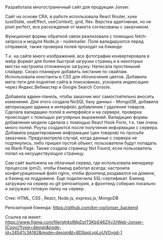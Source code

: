 Разработала многостраничный сайт для продукции Jonser.

Сайт на основе CRA, в работе использовала React Router, хуки (useState, useEffect, useContext), grid, flex. Верстка адаптивная, но не pixel perfect, все расхождения от макета согласованы с заказчиком.

Функционал формы обратной связи реализовала с помощью fetch-запроса и модуля Node.js - nodemailer. Поля валидируются перед отправкой, также проверка полей проходит на бэкенде.

Т.к. на сайте много изображений, все фотографии конвертировала в webp формат для более быстрой загрузки страниц и в некоторых местах настроила отложенную загрузку.
Написала простенький слайдер. Скоро планирую добавить листание по свайпам.
Использовала константы в CSS для обозначения цветов.
Добавила мета-теги для поднятия сайта в поисковиках, ускорила индексацию через Яндекс.Вебмастер и Google Search Console.

Добавила админ-панель, чтобы заказчик мог самостоятельно вносить изменения. Для этого создала NoSQL базу данных - MongoDB, добавила авторизацию админа и интерфейс добавления / удаления товаров. Сделала валидацию полей в интерфейсе и на сервере, проверка происходит с помощью регулярных выражений. Валидацию формы добавления модели сделала с помощью React Hook Form, т.к. там очень много полей. Роуты создаются после получения информации с сервера. Добавила редактирование информации (цен товаров) по просьбе заказчика. Предусмотрела случай, когда данные с сервера не подтянулись, либо пришел пустой объект, пользователи будут попадать на Blank Page. Также создала страницу Not Found, если пользователь попал на несуществующую страницу.

Сам сайт выложила на облачный сервер, где использовала менеджер процессов (pm2), чтобы бэкенд работал всегда; настроила конфигурационный файл nginx, чтобы фронтенд раздавался на домене, а бэкенд на поддомене. Еще подключила SSL-сертификат.
Бэкенд загружаю на сервер из git-репозитория, а фронтенд собираю локально и загружаю готовую папку на сервер.

Стек:
HTML, CSS , React, Node.js, express.js, MongoDB

Репозиторий бэкенда:
https://github.com/km-og/jonser_backend

Ссылка на макет:
https://www.figma.com/file/gtt4oIMpDzlT5KbS46ZXv3/Web-Jonser-(Copy)?type=design&node-id=2454%3A182&mode=design&t=8DSppLyqLoUVGygd-1
